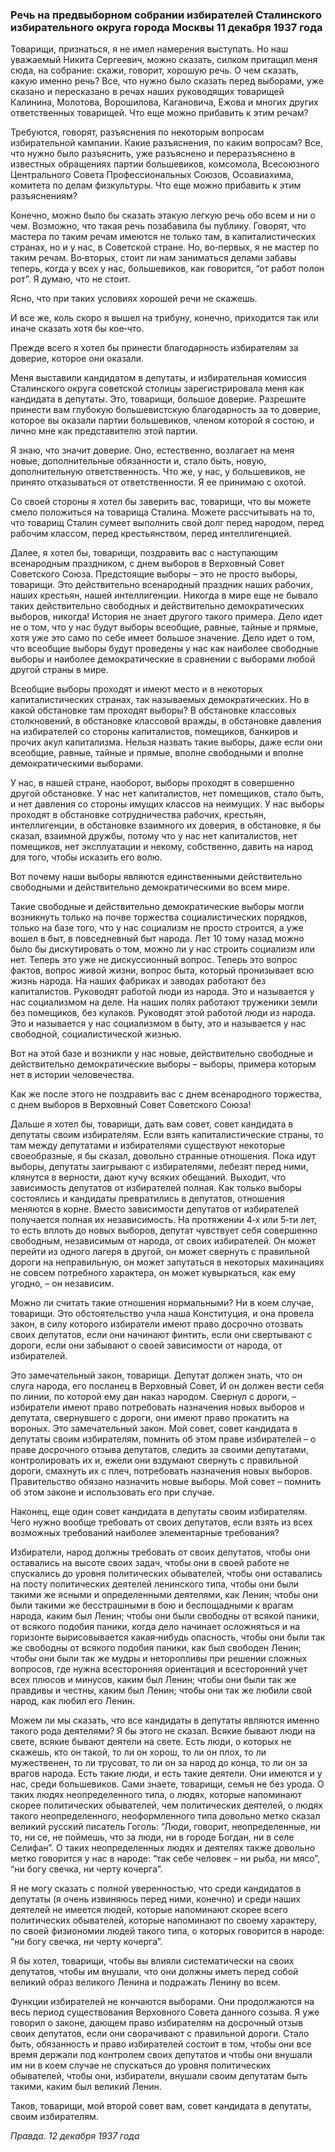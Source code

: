 ### Речь на предвыборном собрании избирателей Сталинского избирательного округа города Москвы 11 декабря 1937 года

Товарищи, признаться, я не имел намерения выступать. Но наш уважаемый Никита Сергеевич, можно сказать, силком притащил меня сюда, на собрание: скажи, говорит, хорошую речь. О чем сказать, какую именно речь? Все, что нужно было сказать перед выборами, уже сказано и пересказано в речах наших руководящих товарищей Калинина, Молотова, Ворошилова, Кагановича, Ежова и многих других ответственных товарищей. Что еще можно прибавить к этим речам?

Требуются, говорят, разъяснения по некоторым вопросам избирательной кампании. Какие разъяснения, по каким вопросам? Все, что нужно было разъяснить, уже разъяснено и переразъяснено в известных обращениях партии большевиков, комсомола, Всесоюзного Центрального Совета Профессиональных Союзов, Осоавиахима, комитета по делам физкультуры. Что еще можно прибавить к этим разъяснениям?

Конечно, можно было бы сказать этакую легкую речь обо всем и ни о чем. Возможно, что такая речь позабавила бы публику. Говорят, что мастера по таким речам имеются не только там, в капиталистических странах, но и у нас, в Советской стране. Но, во‑первых, я не мастер по таким речам. Во‑вторых, стоит ли нам заниматься делами забавы теперь, когда у всех у нас, большевиков, как говорится, “от работ полон рот”. Я думаю, что не стоит.

Ясно, что при таких условиях хорошей речи не скажешь.

И все же, коль скоро я вышел на трибуну, конечно, приходится так или иначе сказать хотя бы кое‑что.

Прежде всего я хотел бы принести благодарность избирателям за доверие, которое они оказали.

Меня выставили кандидатом в депутаты, и избирательная комиссия Сталинского округа советской столицы зарегистрировала меня как кандидата в депутаты. Это, товарищи, большое доверие. Разрешите принести вам глубокую большевистскую благодарность за то доверие, которое вы оказали партии большевиков, членом которой я состою, и лично мне как представителю этой партии.

Я знаю, что значит доверие. Оно, естественно, возлагает на меня новые, дополнительные обязанности и, стало быть, новую, дополнительную ответственность. Что же, у нас, у большевиков, не принято отказываться от ответственности. Я ее принимаю с охотой.

Со своей стороны я хотел бы заверить вас, товарищи, что вы можете смело положиться на товарища Сталина. Можете рассчитывать на то, что товарищ Сталин сумеет выполнить свой долг перед народом, перед рабочим классом, перед крестьянством, перед интеллигенцией.

Далее, я хотел бы, товарищи, поздравить вас с наступающим всенародным праздником, с днем выборов в Верховный Совет Советского Союза. Предстоящие выборы – это не просто выборы, товарищи. Это действительно всенародный праздник наших рабочих, наших крестьян, нашей интеллигенции. Никогда в мире еще не бывало таких действительно свободных и действительно демократических выборов, никогда! История не знает другого такого примера. Дело идет не о том, что у нас будут выборы всеобщие, равные, тайные и прямые, хотя уже это само по себе имеет большое значение. Дело идет о том, что всеобщие выборы будут проведены у нас как наиболее свободные выборы и наиболее демократические в сравнении с выборами любой другой страны в мире.

Всеобщие выборы проходят и имеют место и в некоторых капиталистических странах, так называемых демократических. Но в какой обстановке там проходят выборы? В обстановке классовых столкновений, в обстановке классовой вражды, в обстановке давления на избирателей со стороны капиталистов, помещиков, банкиров и прочих акул капитализма. Нельзя назвать такие выборы, даже если они всеобщие, равные, тайные и прямые, вполне свободными и вполне демократическими выборами.

У нас, в нашей стране, наоборот, выборы проходят в совершенно другой обстановке. У нас нет капиталистов, нет помещиков, стало быть, и нет давления со стороны имущих классов на неимущих. У нас выборы проходят в обстановке сотрудничества рабочих, крестьян, интеллигенции, в обстановке взаимного их доверия, в обстановке, я бы сказал, взаимной дружбы, потому что у нас нет капиталистов, нет помещиков, нет эксплуатации и некому, собственно, давить на народ для того, чтобы исказить его волю.

Вот почему наши выборы являются единственными действительно свободными и действительно демократическими во всем мире.

Такие свободные и действительно демократические выборы могли возникнуть только на почве торжества социалистических порядков, только на базе того, что у нас социализм не просто строится, а уже вошел в быт, в повседневный быт народа. Лет 10 тому назад можно было бы дискутировать о том, можно ли у нас строить социализм или нет. Теперь это уже не дискуссионный вопрос. Теперь это вопрос фактов, вопрос живой жизни, вопрос быта, который пронизывает всю жизнь народа. На наших фабриках и заводах работают без капиталистов. Руководят работой люди из народа. Это и называется у нас социализмом на деле. На наших полях работают труженики земли без помещиков, без кулаков. Руководят этой работой люди из народа. Это и называется у нас социализмом в быту, это и называется у нас свободной, социалистической жизнью.

Вот на этой базе и возникли у нас новые, действительно свободные и действительно демократические выборы – выборы, примера которым нет в истории человечества.

Как же после этого не поздравить вас с днем всенародного торжества, с днем выборов в Верховный Совет Советского Союза!

Дальше я хотел бы, товарищи, дать вам совет, совет кандидата в депутаты своим избирателям. Если взять капиталистические страны, то там между депутатами и избирателями существуют некоторые своеобразные, я бы сказал, довольно странные отношения. Пока идут выборы, депутаты заигрывают с избирателями, лебезят перед ними, клянутся в верности, дают кучу всяких обещаний. Выходит, что зависимость депутатов от избирателей полная. Как только выборы состоялись и кандидаты превратились в депутатов, отношения меняются в корне. Вместо зависимости депутатов от избирателей получается полная их независимость. На протяжении 4‑х или 5‑ти лет, то есть вплоть до новых выборов, депутат чувствует себя совершенно свободным, независимым от народа, от своих избирателей. Он может перейти из одного лагеря в другой, он может свернуть с правильной дороги на неправильную, он может запутаться в некоторых махинациях не совсем потребного характера, он может кувыркаться, как ему угодно, – он независим.

Можно ли считать такие отношения нормальными? Ни в коем случае, товарищи. Это обстоятельство учла наша Конституция, и она провела закон, в силу которого избиратели имеют право досрочно отозвать своих депутатов, если они начинают финтить, если они свертывают с дороги, если они забывают о своей зависимости от народа, от избирателей.

Это замечательный закон, товарищи. Депутат должен знать, что он слуга народа, его посланец в Верховный Совет, И он должен вести себя по линии, по которой ему дан наказ народом. Свернул с дороги, – избиратели имеют право потребовать назначения новых выборов и депутата, свернувшего с дороги, они имеют право прокатить на вороных. Это замечательный закон. Мой совет, совет кандидата в депутаты своим избирателям, помнить об этом праве избирателей – о праве досрочного отзыва депутатов, следить за своими депутатами, контролировать их и, ежели они вздумают свернуть с правильной дороги, смахнуть их с плеч, потребовать назначения новых выборов. Правительство обязано назначить новые выборы. Мой совет – помнить об этом законе и использовать его при случае.

Наконец, еще один совет кандидата в депутаты своим избирателям. Чего нужно вообще требовать от своих депутатов, если взять из всех возможных требований наиболее элементарные требования?

Избиратели, народ должны требовать от своих депутатов, чтобы они оставались на высоте своих задач, чтобы они в своей работе не спускались до уровня политических обывателей, чтобы они оставались на посту политических деятелей ленинского типа, чтобы они были такими же ясными и определенными деятелями, как Ленин; чтобы они были такими же бесстрашными в бою и беспощадными к врагам народа, каким был Ленин; чтобы они были свободны от всякой паники, от всякого подобия паники, когда дело начинает осложняться и на горизонте вырисовывается какая‑нибудь опасность, чтобы они были так же свободны от всякого подобия паники, как был свободен Ленин; чтобы они были так же мудры и неторопливы при решении сложных вопросов, где нужна всесторонняя ориентация и всесторонний учет всех плюсов и минусов, каким был Ленин; чтобы они были так же правдивы и честны, каким был Ленин; чтобы они так же любили свой народ, как любил его Ленин.

Можем ли мы сказать, что все кандидаты в депутаты являются именно такого рода деятелями? Я бы этого не сказал. Всякие бывают люди на свете, всякие бывают деятели на свете. Есть люди, о которых не скажешь, кто он такой, то ли он хорош, то ли он плох, то ли мужественен, то ли трусоват, то ли он за народ до конца, то ли он за врагов народа. Есть такие люди, и есть такие деятели. Они имеются и у нас, среди большевиков. Сами знаете, товарищи, семья не без урода. О таких людях неопределенного типа, о людях, которые напоминают скорее политических обывателей, чем политических деятелей, о людях такого неопределенного, неоформленного типа довольно метко сказал великий русский писатель Гоголь: “Люди, говорит, неопределенные, ни то, ни се, не поймешь, что за люди, ни в городе Богдан, ни в селе Селифан”. О таких неопределенных людях и деятелях также довольно метко говорится у нас в народе: “так себе человек – ни рыба, ни мясо”, “ни богу свечка, ни черту кочерга”.

Я не могу сказать с полной уверенностью, что среди кандидатов в депутаты (я очень извиняюсь перед ними, конечно) и среди наших деятелей не имеется людей, которые напоминают скорее всего политических обывателей, которые напоминают по своему характеру, по своей физиономии людей такого типа, о которых говорится в народе: “ни богу свечка, ни черту кочерга”.

Я бы хотел, товарищи, чтобы вы влияли систематически на своих депутатов, чтобы им внушали, что они должны иметь перед собой великий образ великого Ленина и подражать Ленину во всем.

Функции избирателей не кончаются выборами. Они продолжаются на весь период существования Верховного Совета данного созыва. Я уже говорил о законе, дающем право избирателям на досрочный отзыв своих депутатов, если они сворачивают с правильной дороги. Стало быть, обязанность и право избирателей состоит в том, чтобы они все время держали под контролем своих депутатов и чтобы они внушали им ни в коем случае не спускаться до уровня политических обывателей, чтобы они, избиратели, внушали своим депутатам быть такими, каким был великий Ленин.

Таков, товарищи, мой второй совет вам, совет кандидата в депутаты, своим избирателям.

_Правда. 12 декабря 1937 года_